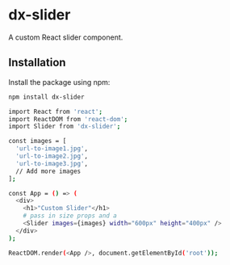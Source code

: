 # dx-slider

A custom React slider component.

## Installation

Install the package using npm:

```bash
npm install dx-slider

import React from 'react';
import ReactDOM from 'react-dom';
import Slider from 'dx-slider';

const images = [
  'url-to-image1.jpg',
  'url-to-image2.jpg',
  'url-to-image3.jpg',
  // Add more images
];

const App = () => (
  <div>
    <h1>"Custom Slider"</h1>
    # pass in size props and a 
    <Slider images={images} width="600px" height="400px" />
  </div>
);

ReactDOM.render(<App />, document.getElementById('root'));

